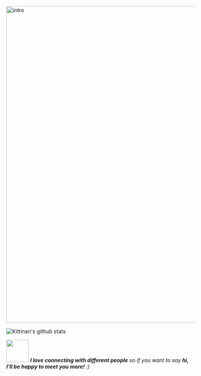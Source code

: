 <img width="845" alt="intro" src="https://user-images.githubusercontent.com/42809447/88397334-64c21c80-cde1-11ea-896c-017dcc4e7bc6.png">

![Kittinan's github stats](https://github-readme-stats.vercel.app/api?username=rogue-wild&show_icons=true&title_color=fff&icon_color=79ff97&text_color=9f9f9f&bg_color=151515)




<img src="https://media.giphy.com/media/LnQjpWaON8nhr21vNW/giphy.gif" width="60"> <em><b>I love connecting with different people</b> so if you want to say <b>hi, I'll be happy to meet you more!</b> :)</em>
